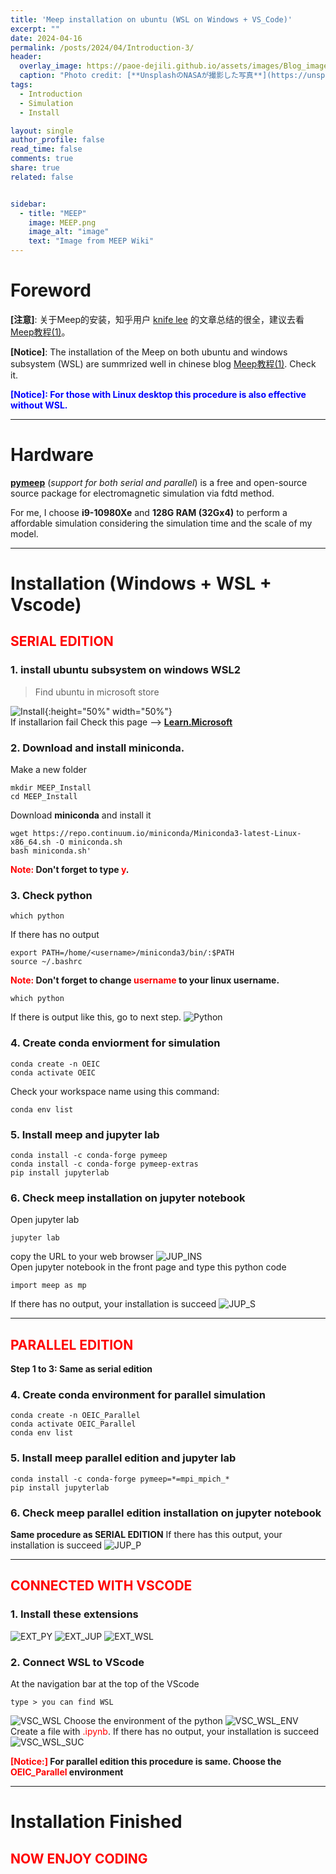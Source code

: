 ```yaml
---
title: 'Meep installation on ubuntu (WSL on Windows + VS_Code)'
excerpt: ""
date: 2024-04-16
permalink: /posts/2024/04/Introduction-3/
header:
  overlay_image: https://paoe-dejili.github.io/assets/images/Blog_images2.jpg
  caption: "Photo credit: [**UnsplashのNASAが撮影した写真**](https://unsplash.com/ja/%E5%86%99%E7%9C%9F/Q1p7bh3SHj8)"   
tags:
  - Introduction 
  - Simulation 
  - Install

layout: single 
author_profile: false 
read_time: false 
comments: true 
share: true 
related: false 


sidebar:
  - title: "MEEP"
    image: MEEP.png
    image_alt: "image"
    text: "Image from MEEP Wiki"
---
```



# Foreword 

**[注意]**: 关于Meep的安装，知乎用户 [knife lee](https://knifelees3.github.io/) 的文章总结的很全，建议去看 [Meep教程(1)](https://zhuanlan.zhihu.com/p/162148062)。          

**[Notice]**: The installation of the Meep on both ubuntu and windows subsystem (WSL) are summrized well in chinese blog [Meep教程(1)](https://zhuanlan.zhihu.com/p/162148062). Check it.         

**<font color=blue>[Notice]: For those with Linux desktop this procedure is also effective without WSL.</font>**         

***

# Hardware

**[pymeep](https://meep.readthedocs.io/en/latest/)** (*support for both serial and parallel*) is a free and open-source source package for electromagnetic simulation via fdtd method.

For me, I choose **i9-10980Xe** and **128G RAM (32Gx4)** to perform a affordable simulation considering the simulation time and the scale of my model.

***

# Installation (Windows + WSL + Vscode)
##  <font color=red>SERIAL EDITION</font>
### 1. install ubuntu subsystem on windows WSL2
> Find ubuntu in microsoft store     
<!-- ![Install](https://paoe-dejili.github.io/assets/images/Ubuntu_Win.jpg) -->
![Install](http://paoe-dejili.github.io/assets/images/Ubuntu_Win.jpg){:height="50%" width="50%"}     
If installarion fail Check this page --> **[Learn.Microsoft](https://learn.microsoft.com/en-us/windows/wsl/install)**

### 2. Download and install miniconda.
>
Make a new folder
~~~
mkdir MEEP_Install
cd MEEP_Install
~~~
Download **miniconda** and install it
~~~
wget https://repo.continuum.io/miniconda/Miniconda3-latest-Linux-x86_64.sh -O miniconda.sh
bash miniconda.sh'
~~~
**<font color=red>Note:</font> Don't forget to type <font color=red>y</font>.**

### 3. Check python
>
~~~
which python
~~~
If there has no output
~~~
export PATH=/home/<username>/miniconda3/bin/:$PATH
source ~/.bashrc
~~~
**<font color=red>Note:</font> Don't forget to change <font color=red>username</font> to your linux username.**
~~~
which python
~~~
If there is output like this, go to next step.
![Python](http://paoe-dejili.github.io/assets/images/Python_Check.jpg)     

### 4. Create conda enviorment for simulation
>
~~~
conda create -n OEIC
conda activate OEIC
~~~
Check your workspace name using this command:
~~~
conda env list
~~~

### 5. Install meep and jupyter lab
>
~~~
conda install -c conda-forge pymeep
conda install -c conda-forge pymeep-extras
pip install jupyterlab
~~~

### 6. Check meep installation on jupyter notebook
>
Open jupyter lab
~~~
jupyter lab
~~~
copy the URL to your web browser
![JUP_INS](http://paoe-dejili.github.io/assets/images/Jupyter_URL.jpg)     
Open jupyter notebook in the front page and type this python code
~~~
import meep as mp
~~~
If there has no output, your installation is succeed
![JUP_S](http://paoe-dejili.github.io/assets/images/Jupyter_Success.jpg)

***

##  <font color=red>PARALLEL EDITION</font>

**Step 1 to 3: Same as serial edition**

### 4. Create conda environment for parallel simulation
>
~~~
conda create -n OEIC_Parallel
conda activate OEIC_Parallel
conda env list
~~~           

### 5. Install meep parallel edition and jupyter lab
>
~~~
conda install -c conda-forge pymeep=*=mpi_mpich_*
pip install jupyterlab
~~~
              

### 6. Check meep parallel edition installation on jupyter notebook
>
**Same procedure as SERIAL EDITION** 
If there has this output, your installation is succeed
![JUP_P](http://paoe-dejili.github.io/assets/images/Jupyter_Success_Parallel.jpg)
                  
***

<!-- # Create workspace on VScode -->
##  <font color=red>CONNECTED WITH VSCODE</font>

### 1. Install these extensions
>
![EXT_PY](http://paoe-dejili.github.io/assets/images/EXT_PY.jpg)
![EXT_JUP](http://paoe-dejili.github.io/assets/images/EXT_JUP.jpg)
![EXT_WSL](http://paoe-dejili.github.io/assets/images/EXT_WSL.jpg)
### 2. Connect WSL to VScode
>
At the navigation bar at the top of the VScode
~~~
type > you can find WSL
~~~
![VSC_WSL](http://paoe-dejili.github.io/assets/images/VSCODE_WSL.jpg)
Choose the environment of the python
![VSC_WSL_ENV](http://paoe-dejili.github.io/assets/images/VSC_WSL_ENV.jpg)
Create a file with <font color=red>.ipynb</font>. If there has no output, your installation is succeed
![VSC_WSL_SUC](http://paoe-dejili.github.io/assets/images/VSCODE_WSL_SUC.jpg)

**<font color=red>[Notice:]</font> For parallel edition this procedure is same. Choose the <font color=red>OEIC_Parallel</font> environment**

***
# Installation Finished
##  <font color=red>NOW ENJOY CODING</font>


